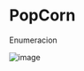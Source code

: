 # PopCorn

Enumeracion

![image](https://github.com/gecr07/PopCorn-HTB/assets/63270579/6c6b3588-44e0-4a33-a576-d013e9709484)








